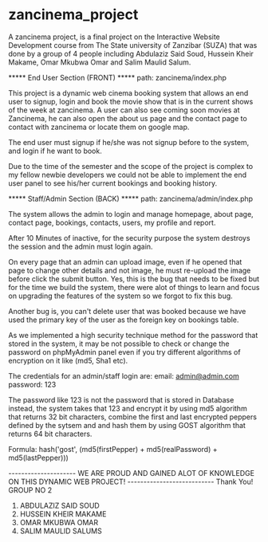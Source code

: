 # zancinema_project
A zancinema project, is a final project on the Interactive Website Development course from 
The State university of Zanzibar (SUZA) that was done by a group of 4 people including 
Abdulaziz Said Soud, Hussein Kheir Makame, Omar Mkubwa Omar and Salim Maulid Salum.


***** End User Section (FRONT) *****
path: zancinema/index.php

This project is a dynamic web cinema booking system that allows an end user to signup, login 
and book the movie show that is in the current shows of the week at zancinema. A user can also 
see coming soon movies at Zancinema, he can also open the about us page and the contact page
to contact with zancinema or locate them on google map.

The end user must signup if he/she was  not signup before to the system, and login if he want to book.

Due to the time of the semester and the scope of the project is complex to my fellow newbie 
developers we could not be able to implement the end user panel to see his/her current bookings 
and booking history.


***** Staff/Admin Section (BACK) *****
path: zancinema/admin/index.php

The system allows the admin to login and manage homepage, about page, contact page, bookings, contacts, 
users, my profile and report.

After 10 Minutes of inactive, for the security purpose the system destroys the session and the admin must 
login again.

On every page that an admin can upload image, even if he opened that page to change other details and not
image, he must re-upload the image before click the submit button. Yes, this is the bug that needs to be
fixed but for the time we build the system, there were alot of things to learn and focus on upgrading
the features of the system so we forgot to fix this bug.

Another bug is, you can't delete user that was booked because we have used the primary key of the user as 
the foreign key on bookings table.

As we implemented a high security technique method for the password that stored in the system, it may be
not possible to check or change the password on phpMyAdmin panel even if you try different algorithms of 
encryption on it like (md5, Sha1 etc).

The credentials for an admin/staff login are:
email: admin@admin.com
password: 123
 
The password like 123 is not the password that is stored in Database instead, the system takes that 123 and 
encrypt it by using md5 algorithm that returns 32 bit characters, combine the first and last encrypted 
peppers defined by the sytsem and and hash them by using GOST algorithm that returns 64 bit characters.

Formula:
hash('gost', (md5(firstPepper) + md5(realPassword) + md5(lastPepper)))

--------------------- WE ARE PROUD AND GAINED ALOT OF KNOWLEDGE ON THIS DYNAMIC WEB PROJECT! ---------------------------
Thank You!
GROUP NO 2
1. ABDULAZIZ SAID SOUD
2. HUSSEIN KHEIR MAKAME
3. OMAR MKUBWA OMAR
4. SALIM MAULID SALUMS
